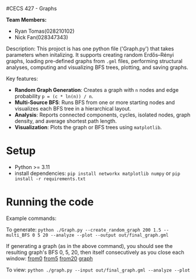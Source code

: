 #CECS 427 - Graphs

**Team Members:**
- Ryan Tomas(028210102)
- Nick Fan(028347343)

Description:
This projoct is has one python file ('Graph.py') that takes parameters when initalizing.
It supports creating random Erdős–Rényi graphs, loading pre-defined graphs from `.gml` files, performing structural analyses, computing and visualizing BFS trees, plotting, and saving graphs.  

Key features:
- **Random Graph Generation**: Creates a graph with `n` nodes and edge probability `p = (c * ln(n)) / n`.  
- **Multi-Source BFS**: Runs BFS from one or more starting nodes and visualizes each BFS tree in a hierarchical layout.  
- **Analysis**: Reports connected components, cycles, isolated nodes, graph density, and average shortest path length.  
- **Visualization**: Plots the graph or BFS trees using `matplotlib`.  

# Setup
- Python >= 3.11
- install dependencies:
    `pip install networkx matplotlib numpy` or `pip install -r requirements.txt` 

# Running the code
Example commands: 

To generate: `python ./Graph.py --create_random_graph 200 1.5 --multi_BFS 0 5 20 --analyze --plot --output out/final_graph.gml` 

If generating a graph (as in the above command), you should see the resulting graph's BFS 0, 5, 20, then itself consecutively as you close each window:
[from0](./images/from0.png)
[from5](./images/from5.png)
[from20](./images/from20.png)
[graph](./images/graph.png)

To view: `python ./graph.py --input out/final_graph.gml --analyze --plot`